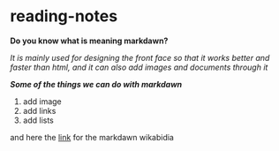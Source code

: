 # reading-notes

**Do you know what is meaning markdawn?**

*It is mainly used for designing the front face so that it works better and faster than html, and it can also add images and documents through it*

***Some of the things we can do with markdawn***
1. add image
2. add links
3. add lists 

and here the [link](https://ar.wikipedia.org/wiki/%D9%85%D8%A7%D8%B1%D9%83%D8%AF%D8%A7%D9%88%D9%86) for the markdawn wikabidia
